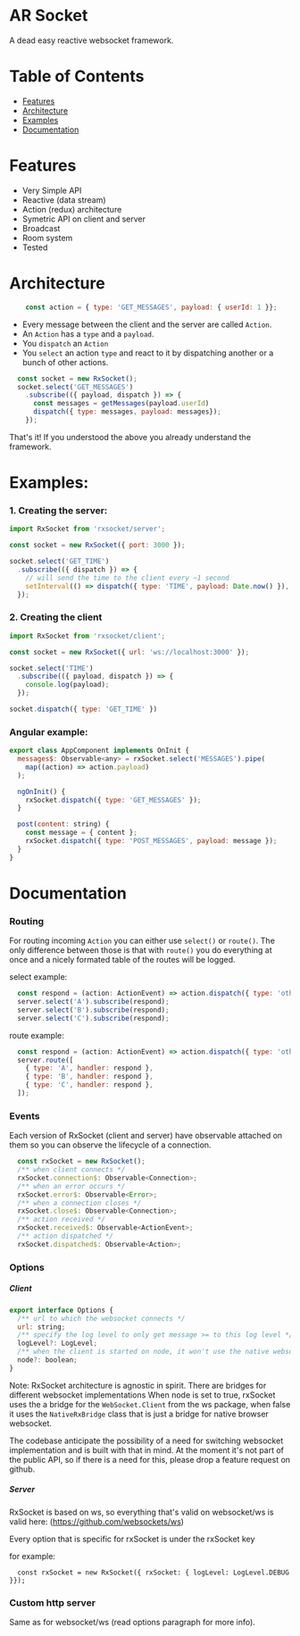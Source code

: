# AR Socket

A dead easy reactive websocket framework.


# Table of Contents

 - [Features](#features)
 - [Architecture](#architecture)
 - [Examples](#example)
 - [Documentation](#documentation)

# Features

 - Very Simple API 
 - Reactive (data stream)
 - Action (redux) architecture
 - Symetric API on client and server
 - Broadcast
 - Room system
 - Tested

# Architecture


```javascript
    const action = { type: 'GET_MESSAGES', payload: { userId: 1 }};
```

 - Every message between the client and the server are called `Action`.
 - An `Action` has a `type` and a `payload`.
 - You `dispatch` an `Action`
 - You `select` an action `type` and react to it by dispatching another or a bunch of other actions. 



```javascript
  const socket = new RxSocket();
  socket.select('GET_MESSAGES')
    .subscribe(({ payload, dispatch }) => {
      const messages = getMessages(payload.userId)
      dispatch({ type: messages, payload: messages});
    });
```

That's it! If you understood the above you already understand the framework.


# Examples:


### 1. Creating the server:


```javascript
import RxSocket from 'rxsocket/server';

const socket = new RxSocket({ port: 3000 });

socket.select('GET_TIME')
  .subscribe(({ dispatch }) => {
    // will send the time to the client every ~1 second
    setInterval(() => dispatch({ type: 'TIME', payload: Date.now() }), 1000);
  });
```


### 2. Creating the client

```javascript
import RxSocket from 'rxsocket/client';

const socket = new RxSocket({ url: 'ws://localhost:3000' });

socket.select('TIME')
  .subscribe(({ payload, dispatch }) => {
    console.log(payload);
  });

socket.dispatch({ type: 'GET_TIME' })
```

### Angular example:

```javascript 
export class AppComponent implements OnInit {
  messages$: Observable<any> = rxSocket.select('MESSAGES').pipe(
    map((action) => action.payload)
  );

  ngOnInit() {
    rxSocket.dispatch({ type: 'GET_MESSAGES' });
  }

  post(content: string) {
    const message = { content };
    rxSocket.dispatch({ type: 'POST_MESSAGES', payload: message });
  }
}
```

# Documentation

### Routing

For routing incoming `Action` you can either use `select()` or `route()`. The only difference between those is
that with `route()` you do everything at once and a nicely formated table of the routes will be logged.

select example:

```javascript
  const respond = (action: ActionEvent) => action.dispatch({ type: 'other action' });
  server.select('A').subscribe(respond);
  server.select('B').subscribe(respond);
  server.select('C').subscribe(respond);
```


route example:

```javascript
  const respond = (action: ActionEvent) => action.dispatch({ type: 'other action' });
  server.route([
    { type: 'A', handler: respond },
    { type: 'B', handler: respond },
    { type: 'C', handler: respond },
  ]);
```

### Events

Each version of RxSocket (client and server) have observable attached on them so you can observe the lifecycle of 
a connection.

```javascript
  const rxSocket = new RxSocket();
  /** when client connects */
  rxSocket.connection$: Observable<Connection>;
  /** when an error occurs */
  rxSocket.error$: Observable<Error>;
  /** when a connection closes */
  rxSocket.close$: Observable<Connection>;
  /** action received */
  rxSocket.received$: Observable<ActionEvent>;
  /** action dispatched */
  rxSocket.dispatched$: Observable<Action>;
```

### Options

##### Client 

```javascript
export interface Options {
  /** url to which the websocket connects */
  url: string;
  /** specify the log level to only get message >= to this log level */
  logLevel?: LogLevel;
  /** when the client is started on node, it won't use the native websocket from the browser */
  node?: boolean;
}
```

Note: RxSocket architecture is agnostic in spirit. There are bridges for different websocket implementations When node is set to true, rxSocket uses the a bridge for the `WebSocket.Client` from the ws package, when false it uses the `NativeRxBridge` class that is just a bridge for native browser websocket.

The codebase anticipate the possibility of a need for switching websocket implementation and is built with that in mind. At the moment it's not part of the public API, so if there is a need for this, please drop a feature request on github.

##### Server

RxSocket is based on ws, so everything that's valid on websocket/ws is valid here: (https://github.com/websockets/ws)

Every option that is specific for rxSocket is under the rxSocket key

for example:

```
  const rxSocket = new RxSocket({ rxSocket: { logLevel: LogLevel.DEBUG }});
```


### Custom http server

Same as for websocket/ws (read options paragraph for more info).
